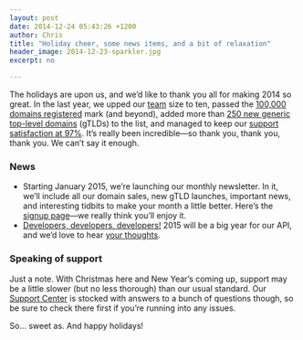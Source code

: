 ```yaml
---
layout: post
date: 2014-12-24 05:43:26 +1200
author: Chris
title: "Holiday cheer, some news items, and a bit of relaxation"
header_image: 2014-12-23-sparkler.jpg
excerpt: no

---
```


The holidays are upon us, and we’d like to thank you all for making 2014 so great. In the last year, we upped our [team](https://iwantmyname.com/about) size to ten, passed the [100,000 domains registered](http://blog.iwantmyname.com/2014/05/celebrating-100000-domains-at-iwantmyname.html) mark (and beyond), added more than [250 new generic top-level domains](https://iwantmyname.com/domains/new-gtld-domain-extensions) (gTLDs) to the list, and managed to keep our [support satisfaction at 97%](http://public.nicereply.com/iwantmyname). It’s really been incredible—so thank you, thank you, thank you. We can’t say it enough.

### News

+ Starting January 2015, we’re launching our monthly newsletter. In it, we’ll include all our domain sales, new gTLD launches, important news, and interesting tidbits to make your month a little better. Here’s the [signup page](https://iwantmyname.com/monthly)—we really think you’ll enjoy it. 
+ [Developers, developers, developers!](https://www.youtube.com/watch?v=8To-6VIJZRE) 2015 will be a big year for our API, and we’d love to hear [your thoughts](http://blog.iwantmyname.com/2014/12/api-survey.html).

### Speaking of support

Just a note. With Christmas here and New Year’s coming up, support may be a little slower (but no less thorough) than our usual standard. Our [Support Center](http://help.iwantmyname.com) is stocked with answers to a bunch of questions though, so be sure to check there first if you’re running into any issues.

So... sweet as. And happy holidays!
